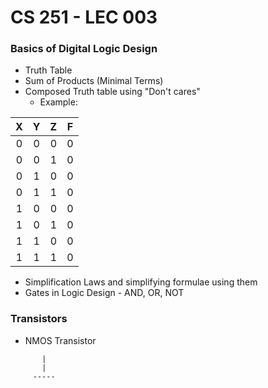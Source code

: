 # CS 251 - LEC 003
### Basics of Digital Logic Design
- Truth Table
- Sum of Products (Minimal Terms)
- Composed Truth table using "Don't cares"
  - Example:

|X  |Y  |Z  |F  |
|:-:|:-:|:-:|:-:|
|0  |0  |0  |0  |
|0  |0  |1  |0  |
|0  |1  |0  |0  |
|0  |1  |1  |0  |
|1  |0  |0  |0  |
|1  |0  |1  |0  |
|1  |1  |0  |0  |
|1  |1  |1  |0  |

- Simplification Laws and simplifying formulae using them
- Gates in Logic Design - AND, OR, NOT

### Transistors
- NMOS Transistor

```
       |
       |
     -----
    
```

<!--stackedit_data:
eyJoaXN0b3J5IjpbLTc4NjAzNTE2MiwtMTI0NDQ0MzQyOSwtMz
Y2ODUwMjA3LC0xNDU4OTI3NzI0LDExNjI3NzAxMTQsNTYzNDgw
OThdfQ==
-->